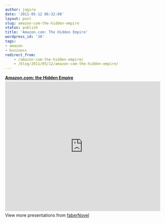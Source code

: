 ```yaml
---
author: jagira
date: '2011-05-12 06:32:00'
layout: post
slug: amazon-com-the-hidden-empire
status: publish
title: 'Amazon.com: The Hidden Empire'
wordpress_id: '30'
tags:
- amazon
- business
redirect_from:
    - /amazon-com-the-hidden-empire/
    - /blog/2011/05/12/amazon-com-the-hidden-empire/
---
```


<div style="width:510px" id="__ss_7928875"> 
<strong style="display:block;margin:12px 0 4px"><a href="http://www.slideshare.net/faberNovel/amazoncom-the-hidden-empire" title="Amazon.com: the Hidden Empire" target="_blank">Amazon.com: the Hidden Empire</a></strong> <iframe src="http://www.slideshare.net/slideshow/embed_code/7928875" width="510"
height="426" frameborder="0" marginwidth="0" marginheight="0" scrolling="no"></iframe> <div style="padding:5px 0 12px"> View more presentations from <a href="http://www.slideshare.net/faberNovel" target="_blank">faberNovel</a></div> 
</div>


